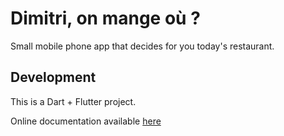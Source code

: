 # Dimitri, on mange où ?

Small mobile phone app that decides for you today's restaurant.

## Development

This is a Dart + Flutter project.

Online documentation available [here](https://flutter.dev/docs)